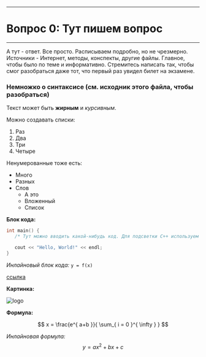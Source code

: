 ___
# Вопрос 0: Тут пишем вопрос
___

А тут - ответ. Все просто.
Расписываем подробно, но не чрезмерно. Источники - Интернет, методы, конспекты, другие файлы. Главное, чтобы было по теме и информативно.
Стремитесь написать так, чтобы смог разобраться даже тот, что первый раз увидел билет на экзамене.

### Немножко о синтаксисе (см. исходник этого файла, чтобы разобраться)

Текст может быть **жирным** и *курсивным*.

Можно создавать списки:
1. Раз
2. Два
3. Три
4. Четыре

Ненумерованные тоже есть:
* Много
* Разных
* Слов
  * А это
  * Вложенный
  * Список


**Блок кода:**

```cpp
int main() {
   /* Тут можно вводить какой-нибудь код. Для подсветки C++ используем ```cpp */

   cout << "Hello, World!" << endl;
}
```

*Инлайновый блок кода:* `y = f(x)`

[ссылка](https://google.com)

**Картинка:**

![logo](../resources/imgs/logo.jpg)

**Формула:**

$$
x = \frac{e^{ a+b }}{ \sum_{ i = 0 }^{ \infty } }
$$

*Инлайновая формула:* $$ y = ax^2 + bx + c $$

